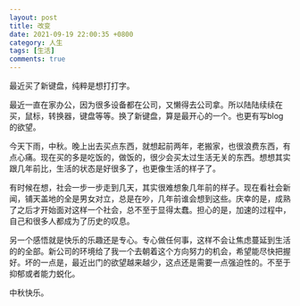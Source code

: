```yaml
---
layout: post
title: 改变
date: 2021-09-19 22:00:35 +0800
category: 人生
tags: [生活]
comments: true
---
```


最近买了新键盘，纯粹是想打打字。

最近一直在家办公，因为很多设备都在公司，又懒得去公司拿。所以陆陆续续在买，鼠标，转换器，键盘等等。换了新键盘，算是最开心的一个。也更有写blog的欲望。

今天下雨，中秋。晚上出去买点东西，就想起前两年，老搬家，也很浪费东西，有点心痛。现在买的多是吃饭的，做饭的，很少会买太过生活无关的东西。想想其实跟几年前比，生活的状态是好很多了，也更像生活的样子了。

有时候在想，社会一步一步走到几天，其实很难想象几年前的样子。现在看社会新闻，铺天盖地的全是男女对立，总是在吵，几年前谁会想到这些。庆幸的是，成熟了之后才开始面对这样一个社会，总不至于显得太蠢。担心的是，加速的过程中，自己和很多人都成为了历史的叹息。

另一个感悟就是快乐的乐趣还是专心。专心做任何事，这样不会让焦虑蔓延到生活的的全部。新公司的环境给了我一个去朝着这个方向努力的机会，希望能尽快把握好。坏的一点是，最近出门的欲望越来越少，这点还是需要一点强迫性的。不至于抑郁或者能力蜕化。

中秋快乐。
